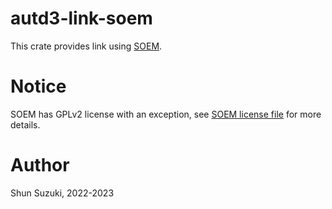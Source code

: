 # autd3-link-soem

This crate provides link using [SOEM](https://github.com/OpenEtherCATsociety/SOEM).

# Notice

SOEM has GPLv2 license with an exception, see [SOEM license file](https://github.com/OpenEtherCATsociety/SOEM/blob/master/LICENSE) for more details.

# Author

Shun Suzuki, 2022-2023
